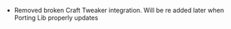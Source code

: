 - Removed broken Craft Tweaker integration. Will be re added later when Porting Lib properly updates